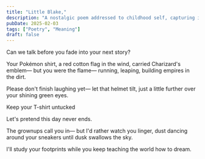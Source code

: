 ```yaml
---
title: "Little Blake,"
description: "A nostalgic poem addressed to childhood self, capturing innocence and the desire to preserve precious moments."
pubDate: 2025-02-03
tags: ["Poetry", "Meaning"]
draft: false
---
```


Can we talk
before you fade
into your next story?

Your Pokémon shirt,
a red cotton flag in the wind,
carried Charizard's emblem—
but you were the flame—
running, leaping,
building empires in the dirt.

Please don't finish laughing yet—
let that helmet tilt, just a little
further over your shining green eyes.

Keep your T-shirt untucked

Let's pretend
this day never ends.

The grownups call you in—
but I'd rather watch you linger,
dust dancing
around your sneakers
until dusk swallows the sky.

I'll study your footprints
while you keep teaching the world
how to dream. 